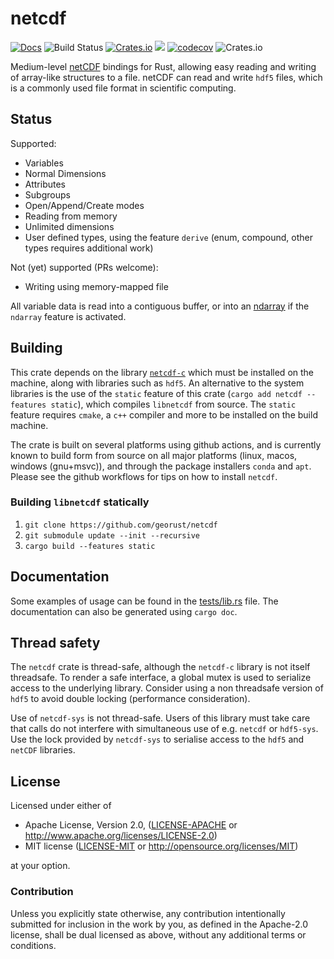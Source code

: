 # netcdf

[![Docs](https://docs.rs/netcdf/badge.svg)](https://docs.rs/netcdf)
![Build Status](https://github.com/georust/netcdf/workflows/CI/badge.svg)
[![Crates.io](https://img.shields.io/crates/d/netcdf.svg)](https://crates.io/crates/netcdf)
[![](http://meritbadge.herokuapp.com/netcdf)](https://crates.io/crates/netcdf)
[![codecov](https://codecov.io/gh/georust/netcdf/branch/master/graph/badge.svg)](https://codecov.io/gh/georust/netcdf)
![Crates.io](https://img.shields.io/crates/l/netcdf)
<!-- [![dependency status](https://deps.rs/repo/github/georust/netcdf/status.svg)](https://deps.rs/repo/github/georust/netcdf) -->

Medium-level [netCDF](http://www.unidata.ucar.edu/software/netcdf/) bindings for Rust, allowing easy reading and writing of array-like structures to a file.
netCDF can read and write `hdf5` files, which is a commonly used file format in scientific computing.

## Status

Supported:

* Variables
* Normal Dimensions
* Attributes
* Subgroups
* Open/Append/Create modes
* Reading from memory
* Unlimited dimensions
* User defined types, using the feature `derive` (enum, compound, other types requires additional work)

Not (yet) supported (PRs welcome):
* Writing using memory-mapped file

All variable data is read into a contiguous buffer, or into an [ndarray](https://github.com/rust-ndarray/ndarray) if the `ndarray` feature is activated.

## Building

This crate depends on the library [`netcdf-c`](https://www.unidata.ucar.edu/netcdf/) which must be installed on the machine, along with libraries such as `hdf5`. An alternative to the system libraries is the use of the `static` feature of this crate (`cargo add netcdf --features static`), which compiles `libnetcdf` from source. The `static` feature requires `cmake`, a `c++` compiler and more to be installed on the build machine.

The crate is built on several platforms using github actions, and is currently known to build form from source on all major platforms (linux, macos, windows (gnu+msvc)), and through the package installers `conda` and `apt`. Please see the github workflows for tips on how to install `netcdf`.


### Building `libnetcdf` statically
1. `git clone https://github.com/georust/netcdf`
2. `git submodule update --init --recursive`
3. `cargo build --features static`


## Documentation

Some examples of usage can be found in the [tests/lib.rs](netcdf/tests/lib.rs) file. The documentation can also be generated using `cargo doc`.


## Thread safety

The `netcdf` crate is thread-safe, although the `netcdf-c` library is not itself threadsafe. To render a safe interface, a global mutex is used to serialize access to the underlying library. Consider using a non threadsafe version of `hdf5` to avoid double locking (performance consideration).

Use of `netcdf-sys` is not thread-safe. Users of this library must take care that calls do not interfere with simultaneous use of e.g. `netcdf` or `hdf5-sys`. Use the lock provided by `netcdf-sys` to serialise access to the `hdf5` and `netCDF` libraries.

## License

Licensed under either of

 * Apache License, Version 2.0, ([LICENSE-APACHE](LICENSE-APACHE) or http://www.apache.org/licenses/LICENSE-2.0)
 * MIT license ([LICENSE-MIT](LICENSE-MIT) or http://opensource.org/licenses/MIT)

at your option.

### Contribution

Unless you explicitly state otherwise, any contribution intentionally submitted
for inclusion in the work by you, as defined in the Apache-2.0 license, shall be dual licensed as above, without any
additional terms or conditions.
